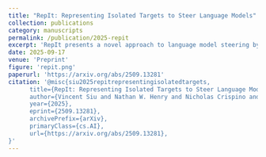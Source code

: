 ```yaml
---
title: "RepIt: Representing Isolated Targets to Steer Language Models"
collection: publications
category: manuscripts
permalink: /publication/2025-repit
excerpt: 'RepIt presents a novel approach to language model steering by developing methods to represent isolated targets for more effective control of model behavior. We demonstrate we can jailbreak weapon of mass destruction (WMD) related prompts while preserving refusal on other harmful topics.'
date: 2025-09-17
venue: 'Preprint'
figure: 'repit.png'
paperurl: 'https://arxiv.org/abs/2509.13281'
citation: '@misc{siu2025repitrepresentingisolatedtargets,
      title={RepIt: Representing Isolated Targets to Steer Language Models}, 
      author={Vincent Siu and Nathan W. Henry and Nicholas Crispino and Yang Liu and Dawn Song and Chenguang Wang},
      year={2025},
      eprint={2509.13281},
      archivePrefix={arXiv},
      primaryClass={cs.AI},
      url={https://arxiv.org/abs/2509.13281}, 
}'
---
```



